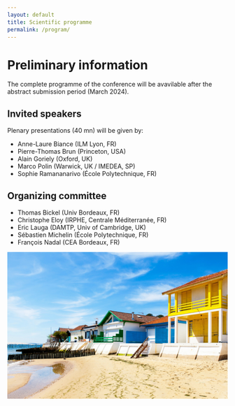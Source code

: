 ```yaml
---
layout: default
title: Scientific programme
permalink: /program/
---
```


# Preliminary information
The complete programme of the conference will be avavilable after the abstract submission period (March 2024).

## Invited speakers
Plenary presentations (40 mn) will be given by:
- Anne-Laure Biance (ILM Lyon, FR)
- Pierre-Thomas Brun (Princeton, USA)
- Alain Goriely (Oxford, UK)
- Marco Polin (Warwick, UK / IMEDEA, SP)
- Sophie Ramananarivo (École Polytechnique, FR)

## Organizing committee
- Thomas Bickel (Univ Bordeaux, FR)
- Christophe Eloy (IRPHE, Centrale Méditerranée, FR)
- Eric Lauga (DAMTP, Univ of Cambridge, UK)
- Sébastien Michelin (École Polytechnique, FR)
- François Nadal (CEA Bordeaux, FR)

![Arcachon](/assets/img/arcachon.jpg)
